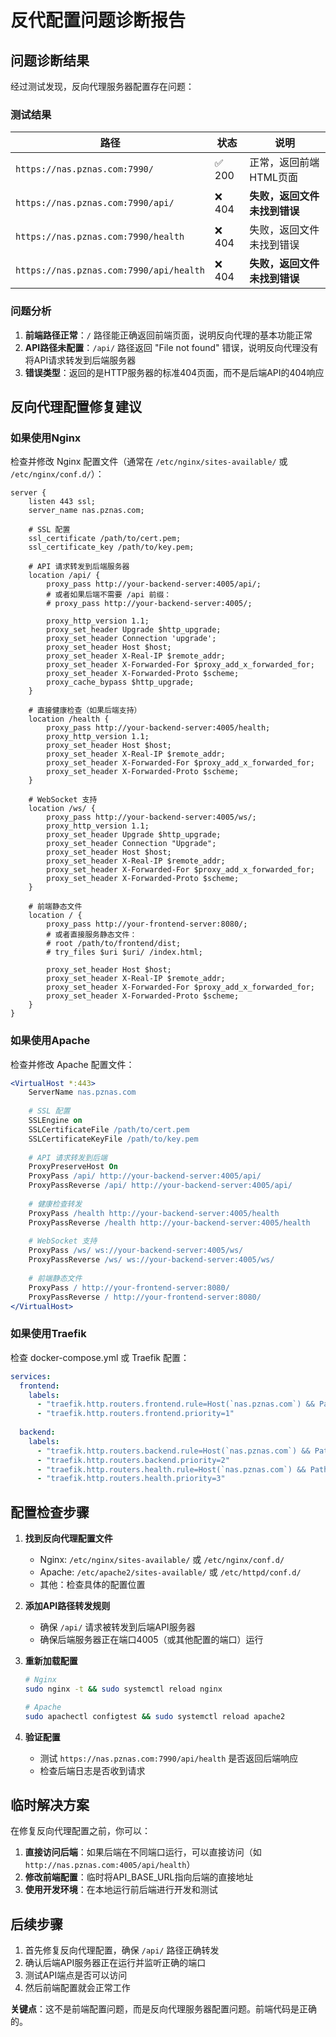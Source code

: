 # 反代配置问题诊断报告

## 问题诊断结果

经过测试发现，反向代理服务器配置存在问题：

### 测试结果

| 路径 | 状态 | 说明 |
|------|------|------|
| `https://nas.pznas.com:7990/` | ✅ 200 | 正常，返回前端HTML页面 |
| `https://nas.pznas.com:7990/api/` | ❌ 404 | **失败，返回文件未找到错误** |
| `https://nas.pznas.com:7990/health` | ❌ 404 | 失败，返回文件未找到错误 |
| `https://nas.pznas.com:7990/api/health` | ❌ 404 | **失败，返回文件未找到错误** |

### 问题分析

1. **前端路径正常**：`/` 路径能正确返回前端页面，说明反向代理的基本功能正常
2. **API路径未配置**：`/api/` 路径返回 "File not found" 错误，说明反向代理没有将API请求转发到后端服务器
3. **错误类型**：返回的是HTTP服务器的标准404页面，而不是后端API的404响应

## 反向代理配置修复建议

### 如果使用Nginx

检查并修改 Nginx 配置文件（通常在 `/etc/nginx/sites-available/` 或 `/etc/nginx/conf.d/`）：

```nginx
server {
    listen 443 ssl;
    server_name nas.pznas.com;
    
    # SSL 配置
    ssl_certificate /path/to/cert.pem;
    ssl_certificate_key /path/to/key.pem;
    
    # API 请求转发到后端服务器
    location /api/ {
        proxy_pass http://your-backend-server:4005/api/;
        # 或者如果后端不需要 /api 前缀：
        # proxy_pass http://your-backend-server:4005/;
        
        proxy_http_version 1.1;
        proxy_set_header Upgrade $http_upgrade;
        proxy_set_header Connection 'upgrade';
        proxy_set_header Host $host;
        proxy_set_header X-Real-IP $remote_addr;
        proxy_set_header X-Forwarded-For $proxy_add_x_forwarded_for;
        proxy_set_header X-Forwarded-Proto $scheme;
        proxy_cache_bypass $http_upgrade;
    }
    
    # 直接健康检查（如果后端支持）
    location /health {
        proxy_pass http://your-backend-server:4005/health;
        proxy_http_version 1.1;
        proxy_set_header Host $host;
        proxy_set_header X-Real-IP $remote_addr;
        proxy_set_header X-Forwarded-For $proxy_add_x_forwarded_for;
        proxy_set_header X-Forwarded-Proto $scheme;
    }
    
    # WebSocket 支持
    location /ws/ {
        proxy_pass http://your-backend-server:4005/ws/;
        proxy_http_version 1.1;
        proxy_set_header Upgrade $http_upgrade;
        proxy_set_header Connection "Upgrade";
        proxy_set_header Host $host;
        proxy_set_header X-Real-IP $remote_addr;
        proxy_set_header X-Forwarded-For $proxy_add_x_forwarded_for;
        proxy_set_header X-Forwarded-Proto $scheme;
    }
    
    # 前端静态文件
    location / {
        proxy_pass http://your-frontend-server:8080/;
        # 或者直接服务静态文件：
        # root /path/to/frontend/dist;
        # try_files $uri $uri/ /index.html;
        
        proxy_set_header Host $host;
        proxy_set_header X-Real-IP $remote_addr;
        proxy_set_header X-Forwarded-For $proxy_add_x_forwarded_for;
        proxy_set_header X-Forwarded-Proto $scheme;
    }
}
```

### 如果使用Apache

检查并修改 Apache 配置文件：

```apache
<VirtualHost *:443>
    ServerName nas.pznas.com
    
    # SSL 配置
    SSLEngine on
    SSLCertificateFile /path/to/cert.pem
    SSLCertificateKeyFile /path/to/key.pem
    
    # API 请求转发到后端
    ProxyPreserveHost On
    ProxyPass /api/ http://your-backend-server:4005/api/
    ProxyPassReverse /api/ http://your-backend-server:4005/api/
    
    # 健康检查转发
    ProxyPass /health http://your-backend-server:4005/health
    ProxyPassReverse /health http://your-backend-server:4005/health
    
    # WebSocket 支持
    ProxyPass /ws/ ws://your-backend-server:4005/ws/
    ProxyPassReverse /ws/ ws://your-backend-server:4005/ws/
    
    # 前端静态文件
    ProxyPass / http://your-frontend-server:8080/
    ProxyPassReverse / http://your-frontend-server:8080/
</VirtualHost>
```

### 如果使用Traefik

检查 docker-compose.yml 或 Traefik 配置：

```yaml
services:
  frontend:
    labels:
      - "traefik.http.routers.frontend.rule=Host(`nas.pznas.com`) && PathPrefix(`/`)"
      - "traefik.http.routers.frontend.priority=1"
      
  backend:
    labels:
      - "traefik.http.routers.backend.rule=Host(`nas.pznas.com`) && PathPrefix(`/api/`)"
      - "traefik.http.routers.backend.priority=2"
      - "traefik.http.routers.health.rule=Host(`nas.pznas.com`) && Path(`/health`)"
      - "traefik.http.routers.health.priority=3"
```

## 配置检查步骤

1. **找到反向代理配置文件**
   - Nginx: `/etc/nginx/sites-available/` 或 `/etc/nginx/conf.d/`
   - Apache: `/etc/apache2/sites-available/` 或 `/etc/httpd/conf.d/`
   - 其他：检查具体的配置位置

2. **添加API路径转发规则**
   - 确保 `/api/` 请求被转发到后端API服务器
   - 确保后端服务器正在端口4005（或其他配置的端口）运行

3. **重新加载配置**
   ```bash
   # Nginx
   sudo nginx -t && sudo systemctl reload nginx
   
   # Apache
   sudo apachectl configtest && sudo systemctl reload apache2
   ```

4. **验证配置**
   - 测试 `https://nas.pznas.com:7990/api/health` 是否返回后端响应
   - 检查后端日志是否收到请求

## 临时解决方案

在修复反向代理配置之前，你可以：

1. **直接访问后端**：如果后端在不同端口运行，可以直接访问（如 `http://nas.pznas.com:4005/api/health`）
2. **修改前端配置**：临时将API_BASE_URL指向后端的直接地址
3. **使用开发环境**：在本地运行前后端进行开发和测试

## 后续步骤

1. 首先修复反向代理配置，确保 `/api/` 路径正确转发
2. 确认后端API服务器正在运行并监听正确的端口
3. 测试API端点是否可以访问
4. 然后前端配置就会正常工作

**关键点**：这不是前端配置问题，而是反向代理服务器配置问题。前端代码是正确的。
